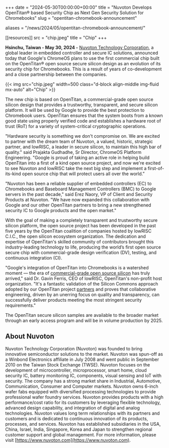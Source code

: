 +++
date = "2024-05-30T00:00:00+00:00"
title = "Nuvoton Develops OpenTitan® based Security Chip as Next Gen Security Solution for Chromebooks"
slug = "opentitan-chromebook-announcement"

aliases = "/news/2024/05/opentitan-chromebook-announcement/"

[[resources]]
src = "chip.jpeg"
title = "Chip"
+++

**Hsinchu, Taiwan - May 30, 2024 -** [Nuvoton Technology Corporation](https://www.nuvoton.com/), a global leader in embedded controller and secure IC solutions, announced today that Google's ChromeOS plans to use the first commercial chip built on the OpenTitan® open source secure silicon design as an evolution of its security chip for Chromebooks.
This is a result of years of co-development and a close partnership between the companies.

{{< img src="chip.jpeg" width=500 class="d-block align-middle img-fluid mx-auto" alt="Chip" >}}

The new chip is based on OpenTitan, a commercial-grade open source silicon design that provides a trustworthy, transparent, and secure silicon platform.
It will be used by Google to provide the best protection to Chromebook users.
OpenTitan ensures that the system boots from a known good state using properly verified code and establishes a hardware root of trust (RoT) for a variety of system-critical cryptographic operations.  

"Hardware security is something we don't compromise on. We are excited to partner with the dream team of Nuvoton, a valued, historic, strategic partner, and lowRISC, a leader in secure silicon, to maintain this high bar of quality." said Prajakta Gudhadhe, Sr Director, ChromeOS Platform Engineering.
"Google is proud of taking an active role in helping build OpenTitan into a first of a kind open source project, and now we're excited to see Nuvoton and lowRISC take the next big step and implement a first-of-its-kind open source chip that will protect users all over the world.” 

"Nuvoton has been a reliable supplier of embedded controllers (EC) to Chromebooks and Baseboard Management Controllers (BMC) to Google servers in the past decade," said Erez Naory, VP of Client and Security Products at Nuvoton.
"We have now expanded this collaboration with Google and our other OpenTitan partners to bring a new strengthened security IC to Google products and the open market."

With the goal of making a completely transparent and trustworthy secure silicon platform, the open source project has been developed in the past five years by the OpenTitan coalition of companies hosted by lowRISC C.I.C., the open silicon ecosystem organization.
The dedication and expertise of OpenTitan's skilled community of contributors brought this industry-leading technology to life, producing the world’s first open source secure chip with commercial-grade design verification (DV), testing, and continuous integration (CI).  

"Google's integration of OpenTitan into Chromebooks is a watershed moment — the era of [commercial-grade open source silicon](https://lowrisc.org/news/2024/02/opentitan-commercial-availability/) has truly arrived," said Dr. Gavin Ferris, CEO of lowRISC, OpenTitan's non-profit host organization.
"It's a fantastic validation of the Silicon Commons approach adopted by our OpenTitan project [partners](https://opentitan.org/#partners) and proves that collaborative engineering, driven by an unerring focus on quality and transparency, can successfully deliver products meeting the most stringent security requirements."

The OpenTitan secure silicon samples are available to the broader market through an early access program and will be in volume production by 2025.

## About Nuvoton

Nuvoton Technology Corporation (Nuvoton) was founded to bring innovative semiconductor solutions to the market.
Nuvoton was spun-off as a Winbond Electronics affiliate in July 2008 and went public in September 2010 on the Taiwan Stock Exchange (TWSE).
Nuvoton focuses on the development of microcontroller, microprocessor, smart home, cloud security IC, battery monitoring IC, components, visual sensing and IoT with security.
The company has a strong market share in Industrial, Automotive, Communication, Consumer and Computer markets.
Nuvoton owns 6-inch wafer fabs equipped with diversified processing technologies to provide professional wafer foundry services.
Nuvoton provides products with a high performance/cost ratio for its customers by leveraging flexible technology, advanced design capability, and integration of digital and analog technologies.
Nuvoton values long term relationships with its partners and customers and is dedicated to continuous innovation of its products, processes, and services.
Nuvoton has established subsidiaries in the USA, China, Israel, India, Singapore, Korea and Japan to strengthen regional customer support and global management.
For more information, please visit [https://www.nuvoton.com](https://www.nuvoton.com).
